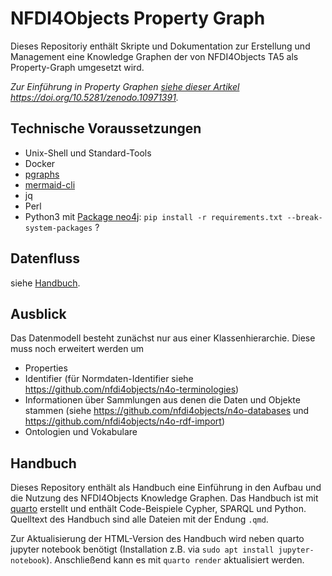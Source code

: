 # NFDI4Objects Property Graph

Dieses Repositoriy enthält Skripte und Dokumentation zur Erstellung und
Management eine Knowledge Graphen der von NFDI4Objects TA5 als Property-Graph
umgesetzt wird.

*Zur Einführung in Property Graphen [siehe dieser Artikel](https://jakobib.github.io/pgraphen2024/) <https://doi.org/10.5281/zenodo.10971391>.*

## Technische Voraussetzungen

- Unix-Shell und Standard-Tools
- Docker
- [pgraphs](https://www.npmjs.com/package/pgraphs)
- [mermaid-cli](https://www.npmjs.com/package/@mermaid-js/mermaid-cli)
- jq
- Perl
- Python3 mit [Package neo4j](https://pypi.org/project/neo4j/):
  `pip install -r requirements.txt --break-system-packages` ?

## Datenfluss

siehe [Handbuch](architecture.qmd).

## Ausblick

Das Datenmodell besteht zunächst nur aus einer Klassenhierarchie. Diese muss
noch erweitert werden um

- Properties
- Identifier (für Normdaten-Identifier siehe <https://github.com/nfdi4objects/n4o-terminologies>)
- Informationen über Sammlungen aus denen die Daten und Objekte stammen
  (siehe <https://github.com/nfdi4objects/n4o-databases> und
  <https://github.com/nfdi4objects/n4o-rdf-import>)
- Ontologien und Vokabulare

## Handbuch

Dieses Repository enthält als Handbuch eine Einführung in den Aufbau und die
Nutzung des NFDI4Objects Knowledge Graphen. Das Handbuch ist mit
[quarto](https://quarto.org/) erstellt und enthält Code-Beispiele Cypher,
SPARQL und Python. Quelltext des Handbuch sind alle Dateien mit der Endung
`.qmd`.

Zur Aktualisierung der HTML-Version des Handbuch wird neben quarto jupyter notebook benötigt (Installation z.B. via `sudo apt install jupyter-notebook`). Anschließend kann es mit `quarto render` aktualisiert werden. 

